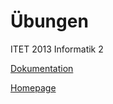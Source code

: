 Übungen 
========

ITET 2013 Informatik 2

[Dokumentation](http://itet-info2.github.com/uebungen/doc/)

[Homepage](http://itet-info2.github.com/uebungen/)
